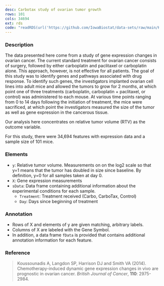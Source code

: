 ```yaml
---
desc: Carbotax study of ovarian tumor growth
rows: 101
cols: 34694
ext: rds
code: "readRDS(url('https://github.com/IowaBiostat/data-sets/raw/main/Koussounadis2014/Koussounadis2014.rds'))"
---
```


### Description

The data presented here come from a study of gene expression changes in ovarian cancer.  The current standard treatment for ovarian cancer consists of surgery, followed by either carboplatin and paclitaxel or carboplatin alone.  This approach, however, is not effective for all patients.  The goal of this study was to identify genes and pathways associated with drug response.  To identify such genes, the investigators implanted ovarian cell lines into adult mice and allowed the tumors to grow for 2 months, at which point one of three treatments (carboplatin, carboplatin + paclitaxel, or control) was administered to each mouse.  At various time points ranging from 0 to 14 days following the initiation of treatment, the mice were sacrificed, at which point the investigators measured the size of the tumor as well as gene expression in the cancerous tissue.

Our analysis here concentrates on relative tumor volume (RTV) as the outcome variable.

For this study, there were 34,694 features with expression data and a sample size of 101 mice.

### Elements

* `y`: Relative tumor volume.  Measurements on on the log2 scale so that y=1 means that the tumor has doubled in size since baseline.  By definition, y=0 for all samples taken at day 0.
* `X`: Gene expression measurements
* `sData`: Data frame containing additional information about the experimental conditions for each sample.
  * `Treatment`: Treatment received (Carbo, CarboTax, Control)
  * `Day`: Days since beginning of treatment

### Annotation

* Rows of X and elements of y are given matching, arbitrary labels.
* Columns of X are labeled with the Gene Symbol.
* In addition, a data frame `fData` is provided that contains additional annotation information for each feature.

### Reference

> Koussounadis A, Langdon SP, Harrison DJ and Smith VA (2014). Chemotherapy-induced dynamic gene expression changes in vivo are prognostic in ovarian cancer. *British Journal of Cancer*, **110**: 2975-2984.
